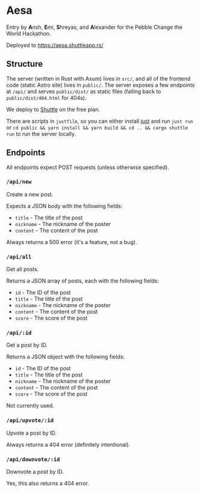# Aesa

Entry by **A**nsh, **E**mi, **S**hreyas, and **A**lexander for the Pebble Change the World Hackathon.

Deployed to <https://aesa.shuttleapp.rs/>

## Structure

The server (written in Rust with Axum) lives in `src/`, and all of the frontend code (static Astro site) lives in `public/`. The server exposes a few endpoints at `/api/` and serves `public/dist/` as static files (falling back to `public/dist/404.html` for 404s).

We deploy to [Shuttle](https://www.shuttle.rs/) on the free plan.

There are scripts in `justfile`, so you can either install [just](https://github.com/casey/just) and run `just run` or `cd public && yarn install && yarn build && cd .. && cargo shuttle run` to run the server locally.

## Endpoints

All endpoints expect POST requests (unless otherwise specified).

### `/api/new`

Create a new post.

Expects a JSON body with the following fields:

- `title` - The title of the post
- `nickname` - The nickname of the poster
- `content` - The content of the post

Always returns a 500 error (it's a feature, not a bug).

### `/api/all`

Get all posts.

Returns a JSON array of posts, each with the following fields:

- `id` - The ID of the post
- `title` - The title of the post
- `nickname` - The nickname of the poster
- `content` - The content of the post
- `score` - The score of the post

### `/api/:id`

Get a post by ID.

Returns a JSON object with the following fields:

- `id` - The ID of the post
- `title` - The title of the post
- `nickname` - The nickname of the poster
- `content` - The content of the post
- `score` - The score of the post

Not currently used.

### `/api/upvote/:id`

Upvote a post by ID.

Always returns a 404 error (definitely intentional).

### `/api/downvote/:id`

Downvote a post by ID.

Yes, this also returns a 404 error.
